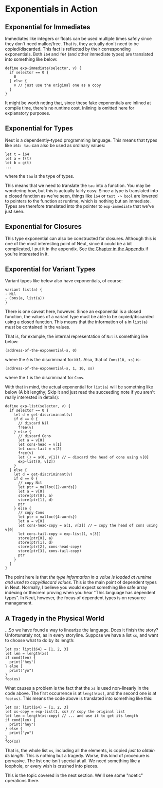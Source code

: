 # Exponentials in Action

## Exponential for Immediates

Immediates like integers or floats can be used multiple times safely since they don't need malloc/free. That is, they actually don't need to be copied/discarded. This fact is reflected by their corresponding exponentials. Both `i64` and `f64` (and other immediate types) are translated into something like below:

```neut
define exp-immediate(selector, v) {
  if selector == 0 {
    0
  } else {
    v // just use the original one as a copy
  }
}
```

It might be worth noting that, since these fake exponentials are inlined at compile time, there's no runtime cost. Inlining is omitted here for explanatory purposes.

## Exponential for Types

Neut is a dependently-typed programming language. This means that types like `i64: tau` can also be used as ordinary values:

```neut
let t = i64
let a = f(t)
let b = g(t)
...
```

where the `tau` is the type of types.

This means that we need to translate the `tau` into a function. You may be wondering how, but this is actually fairly easy. Since a type is translated into a closed function as we've seen, things like `i64` or `text -> bool` are lowered to pointers to the function at runtime, which is nothing but an immediate. Types are therefore translated into the pointer to `exp-immediate` that we've just seen.

## Exponential for Closures

This type exponential can also be constructed for closures. Although this is one of the most interesting point of Neut, since it could be a bit complicated, I put it in the appendix. See [the Chapter in the Appendix](./executing-the-function-type.md) if you're interested in it.

## Exporential for Variant Types

Variant types like below also have exponentials, of course:

```neut
variant list(a) {
- Nil
- Cons(a, list(a))
}
```

There is one caveat here, however. Since an exponential is a closed function, the values of a variant type must be able to be copied/discarded using a closed function. This means that the information of `a` in `list(a)` must be contained in the values.

That is, for example, the internal representation of `Nil` is something like below:

```neut
(address-of-the-exponential-a, 0)
```

where the `0` is the discriminant for `Nil`. Also, that of `Cons(10, xs)` is:

```neut
(address-of-the-exponential-a, 1, 10, xs)
```

where the `1` is the discriminant for `Cons`.

With that in mind, the actual exponential for `list(a)` will be something like below (A bit lengthy; Skip it and just read the succeeding note if you aren't really interested in details):

```neut
define exp-list(selector, v) {
  if selector == 0 {
    let d = get-discriminant(v)
    if d == 0 {
      // discard Nil
      free(v)
    } else {
      // discard Cons
      let a = v[0]
      let cons-head = v[1]
      let cons-tail = v[2]
      free(v)
      let () = a(0, v[1]) // ← discard the head of cons using v[0]
      exp-list(0, v[2])
    }
  } else {
    let d = get-discriminant(v)
    if d == 0 {
      // copy Nil
      let ptr = malloc({2-words})
      let a = v[0]
      store(ptr[0], a)
      store(ptr[1], d)
      ptr
    } else {
      // copy Cons
      let ptr = malloc({4-words})
      let a = v[0]
      let cons-head-copy = a(1, v[2]) // ← copy the head of cons using v[0]
      let cons-tail-copy = exp-list(1, v[3])
      store(ptr[0], a)
      store(ptr[1], d)
      store(ptr[2], cons-head-copy)
      store(ptr[3], cons-tail-copy)
      ptr
    }
  }
}
```

The point here is that *the type information in a value is loaded at runtime and used to copy/discard values*. This is the main point of dependent types in Neut. Normally, I believe you would expect something like safe array indexing or theorem proving when you hear "This language has dependent types". In Neut, however, the focus of dependent types is on resource management.

## A Tragedy in the Physical World

...So we have found a way to linearize the language. Does it finish the story? Unfortunately not, as in every storyline. Suppose we have a list `xs`, and want to choose what to do by its length:

```neut
let xs: list(i64) = [1, 2, 3]
let len = length(xs)
if cond(len) {
  print("hey")
} else {
  print("yo")
}
foo(xs)
```

What causes a problem is the fact that the `xs` is used non-linearly in the code above. The first occurrence is at `length(xs)`, and the second one is at `foo(xs)`. This means the code above is translated into something like this:

```neut
let xs: list(i64) = [1, 2, 3]
let xs-copy = exp-list(1, xs) // copy the original list
let len = length(xs-copy) // ... and use it to get its length
if cond(len) {
  print("hey")
} else {
  print("yo")
}
foo(xs)
```

That is, the whole list `xs`, including all the elements, is copied *just to obtain its length*. This is nothing but a tragedy. Worse, this kind of procedure is pervasive. The list one isn't special at all. We need something like a loophole, or every wish is crushed into pieces.

This is the topic covered in the next section. We'll see some "noetic" operations there.
